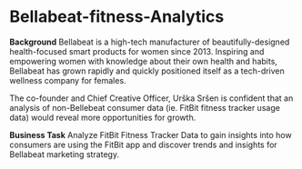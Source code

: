 # Bellabeat-fitness-Analytics

**Background**
Bellabeat is a high-tech manufacturer of beautifully-designed health-focused smart products for women since 2013. Inspiring and empowering women with knowledge about their own health and habits, Bellabeat has grown rapidly and quickly positioned itself as a tech-driven wellness company for females.

The co-founder and Chief Creative Officer, Urška Sršen is confident that an analysis of non-Bellebeat consumer data (ie. FitBit fitness tracker usage data) would reveal more opportunities for growth. 

**Business Task**
Analyze FitBit Fitness Tracker Data to gain insights into how consumers are using the FitBit app and discover trends and insights for Bellabeat marketing strategy.
